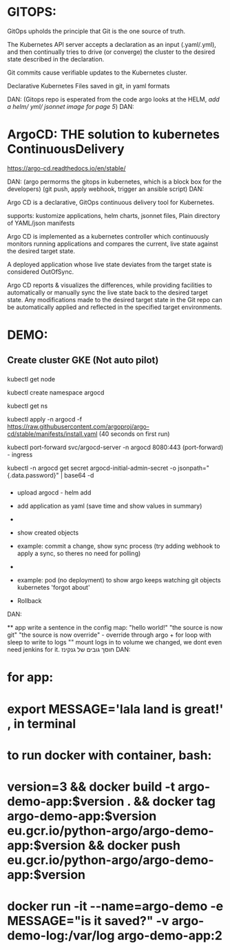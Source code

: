 # GITOPS:
GitOps upholds the principle that Git is the one source of truth.

The Kubernetes API server accepts a declaration as an input (.yaml/.yml), and then 
continually tries to drive (or converge) the cluster to the desired state 
described in the declaration.

Git commits cause verifiable updates to the Kubernetes cluster.

Declarative Kubernetes Files saved in git, in yaml formats

DAN:
(Gitops repo is esperated from the code argo looks at the HELM, *add a helm/ yml/ jsonnet image for page 5*)
DAN:


# ArgoCD: THE solution to kubernetes ContinuousDelivery
https://argo-cd.readthedocs.io/en/stable/

DAN:
(argo permorms the gitops in kubernetes, which is a block box for the developers)
(git push, apply webhook, trigger an ansible script)
DAN:


Argo CD is a declarative, GitOps continuous delivery tool for Kubernetes.

supports: kustomize applications, helm charts, jsonnet files, Plain directory of YAML/json manifests

Argo CD is implemented as a kubernetes controller which continuously monitors running 
applications and compares the current, live state against the desired target state.

A deployed application whose live state deviates from the target state is considered OutOfSync.

Argo CD reports & visualizes the differences, while providing facilities to automatically or manually
sync the live state back to the desired target state. Any modifications made to the desired target
state in the Git repo can be automatically applied and reflected in the specified target environments.





# DEMO:
## Create cluster GKE (Not auto pilot)

###
kubectl get node

kubectl create namespace argocd

kubectl get ns

kubectl apply -n argocd -f https://raw.githubusercontent.com/argoproj/argo-cd/stable/manifests/install.yaml
(40 seconds on first run)

kubectl port-forward svc/argocd-server -n argocd 8080:443
(port-forward) - ingress 


kubectl -n argocd get secret argocd-initial-admin-secret -o jsonpath="{.data.password}" | base64 -d



###

- upload argocd - helm add 

- add application as yaml (save time and show values in summary) 

- 

- show created objects

- example: commit a change, show sync process (try adding webhook to apply a sync, so theres no 
need for polling)

- 

- example: pod (no deployment) to show argo keeps watching git objects kubernetes 'forgot about'

- Rollback


DAN:

**
app write a sentence in the config map:
"hello world!"
"the source is now git"
"the source is now override" - override through argo
+
for loop with sleep to write to logs
"" 
mount logs in to volume
we changed, we dont even need jenkins for it.
חוסך גובים של גנקינז
DAN:




# for app:

# export MESSAGE='lala land is great!' , in terminal

# to run docker with container, bash:
# version=3 && docker  build -t argo-demo-app:$version . && docker tag argo-demo-app:$version eu.gcr.io/python-argo/argo-demo-app:$version && docker push eu.gcr.io/python-argo/argo-demo-app:$version
# docker run -it --name=argo-demo -e MESSAGE="is it saved?" -v argo-demo-log:/var/log argo-demo-app:2
